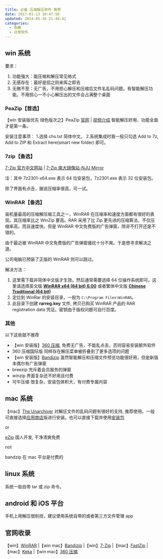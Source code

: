```yaml
---
title: 必备 压缩解压软件 推荐
date: 2017-01-13 10:47:50
updated: 2024-05-30 21:48:41
categories:
  - 收藏
  - 日常软件
---
```


## win 系统

要求：

1. 功能强大：能压缩和解压常见格式
2. 无感存在：最好是招之则来挥之即去
3. 无微不至：无广告，不用担心解压和压缩后文件名乱码问题。有智能解压功能。不用担心一不小心解压出的文件会占满整个桌面

### PeaZip【首选】

【win 安装版优先 绿色版次之】PeaZip [官网](https://peazip.github.io/) | [视频介绍](https://www.bilibili.com/video/BV1Dn4y1R7YR/?vd_source=bc8557626c4054625190978f98e07ac8) 智能解压好用，功能全面才是第一条。

安装注意事项：
1.选择 chs.txt 简体中文。 
2.系统集成时我一般只勾选 Add to 7z, Add to ZIP 和 Extract here(smart new folder) 即可。

<!-- more -->

### 7zip【备选】

[7-Zip 官方中文网站](https://sparanoid.com/lab/7z) | [7-Zip 南大镜像站-NJU Mirror](https://mirror.nju.edu.cn/7-zip)

注：其中 7z2301-x64.exe 表示 64 位安装包，7z2301.exe 表示 32 位安装包。

除了界面有点丑，据说压缩率很高，可一试。

### WinRAR【备选】

装机量最高的压缩解压缩工具之一，WinRAR 在压缩率和速度方面都有很好的表现。其压缩率比之 WinZip 要高。RAR 采用了比 Zip 更先进的压缩算法，不仅压缩率高，而且速度快。但是 WinRAR 中文免费版的广告弹窗，除非不打开还是不错的。

由于最近被 WinRAR 中文免费版的广告弹窗骚扰十分不爽。于是想寻求解决之道。

公司电脑已预装了正版的 WinRAR 则可以跳过。

解决方法：

1. 这里需下载非简体中文版才生效。然后通常需要选择 64 位操作系统即可。这里请选择英文版 [**WinRAR x64 (64 bit) 6.00**](https://www.rarlab.com/rar/winrar-x64-600.exe) 或者繁体中文版 [**Chinese Traditional (64 bit)**](https://www.rarlab.com/rar/winrar-x64-600tc.exe)
2. 定位到 WinRar 的安装目录，一般为 `C:\Program Files\WinRAR`。
3. 此目录下创建 **rarreg.key** 文件, 拷贝已购买 WinRAR 产品的 RAR registration data 凭证。密钥由于版权问题可自行百度。

### 其他

以下这些就不推荐

* 【win 安装版】[360 压缩](http://yasuo.360.cn/), 免费无广告，不能乱点击，否则容易安装额外软件
* 360 压缩国际版 同样存在解压菜单被折叠到了更多选项的问题
* 【win 安装版】[Bandizip](https://www.bandisoft.com/) 虽然智能解压和压缩文件预览功能很好用，但是新版本偶尔有广告弹窗
* breezip 充斥着会员服务的弹窗
* winzip 界面复杂还不好用且付费
* 可牛压缩 很复杂，安装包体积大，有付费专属内容

## mac 系统

【mac】[The Unarchiver](https://theunarchiver.com/) 对解压文件的乱码问题有很好的支持, 推荐使用。一般可直接选择[应用商店](https://apps.apple.com/cn/app/the-unarchiver/id425424353)版进行安装。也可以直接下载并使用[安装包](https://dl.devmate.com/com.macpaw.site.theunarchiver/TheUnarchiver.dmg)

or

[eZip](https://ezip.awehunt.com/?locale=zh-CN) 国人开发, 干净清爽免费

not

bandzip 在 mac 平台是付费的

## linux 系统

系统一般自带 tar 或 zip 命令。

## android 和 iOS 平台

手机上用解压很别扭，建议使用系统自带的或者第三方文件管理 app

## 官网收录

【win】[WinRAR](https://www.winrar.com.cn) |【win mac】[Bandizip](https://www.bandisoft.com/bandizip) |【win】[7-Zip](https://7-zip.org) |【mac】[FastZip](https://www.better365.cn/fastzip.html) |【mac】[Keka](https://www.keka.io/en) |【win mac】[360 压缩](https://yasuo.360.cn)